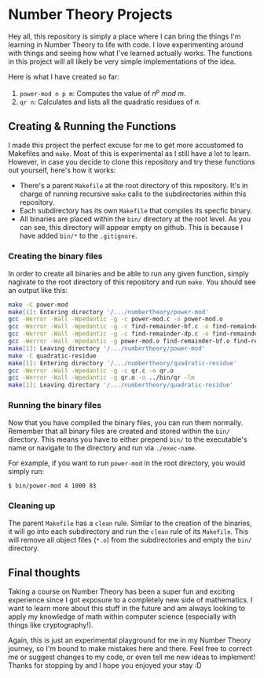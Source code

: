 # Number Theory Projects
Hey all, this repository is simply a place where I can bring the things I'm learning in Number Theory to life with code. I love experimenting around with things and seeing how what I've learned actually works. The functions in this project will all likely be very simple implementations of the idea.

Here is what I have created so far:
1. `power-mod n p m`: Computes the value of $n^p\ mod\ m$.
2. `qr n`: Calculates and lists all the quadratic residues of $n$.

## Creating & Running the Functions

I made this project the perfect excuse for me to get more accustomed to Makefiles and `make`. Most of this is experimental as I still have a lot to learn. However, in case you decide to clone this repository and try these functions out yourself, here's how it works:
- There's a parent `Makefile` at the root directory of this repository. It's in charge of running recursive `make` calls to the subdirectories within this repository.
- Each subdirectory has its own `Makefile` that compiles its specfic binary.
- All binaries are placed within the `bin/` directory at the root level. As you can see, this directory will appear empty on github. This is because I have added `bin/*` to the `.gitignore`.

### Creating the binary files

In order to create all binaries and be able to run any given function, simply nagivate to the root directory of this repository and run `make`. You should see an output like this:
```sh
make -C power-mod
make[1]: Entering directory '/.../numbertheory/power-mod'
gcc -Werror -Wall -Wpedantic -g -c power-mod.c -o power-mod.o
gcc -Werror -Wall -Wpedantic -g -c find-remainder-bf.c -o find-remainder-bf.o
gcc -Werror -Wall -Wpedantic -g -c find-remainder-dp.c -o find-remainder-dp.o
gcc -Werror -Wall -Wpedantic -g power-mod.o find-remainder-bf.o find-remainder-dp.o -o ../bin/power-mod
make[1]: Leaving directory '/.../numbertheory/power-mod'
make -C quadratic-residue
make[1]: Entering directory '/.../numbertheory/quadratic-residue'
gcc -Werror -Wall -Wpedantic -g -c qr.c -o qr.o
gcc -Werror -Wall -Wpedantic -g qr.o -o ../bin/qr -lm
make[1]: Leaving directory '/.../numbertheory/quadratic-residue'
```

### Running the binary files

Now that you have compiled the binary files, you can run them normally. Remember that all binary files are created and stored within the `bin/` directory. This means you have to either prepend `bin/` to the executable's name or navigate to the directory and run via `./exec-name`.

For example, if you want to run `power-mod` in the root directory, you would simply run:
```sh
$ bin/power-mod 4 1000 83
```

### Cleaning up

The parent `Makefile` has a `clean` rule. Similar to the creation of the binaries, it will go into each subdirectory and run the `clean` rule of its `Makefile`. This will remove all object files (`*.o`) from the subdirectories and empty the `bin/` directory. 

## Final thoughts

Taking a course on Number Theory has been a super fun and exciting experience since I got exposure to a completely new side of mathematics. I want to learn more about this stuff in the future and am always looking to apply my knowledge of math within computer science (especially with things like cryptography!). 

Again, this is just an experimental playground for me in my Number Theory journey, so I'm bound to make mistakes here and there. Feel free to correct me or suggest changes to my code, or even tell me new ideas to implement! Thanks for stopping by and I hope you enjoyed your stay :D